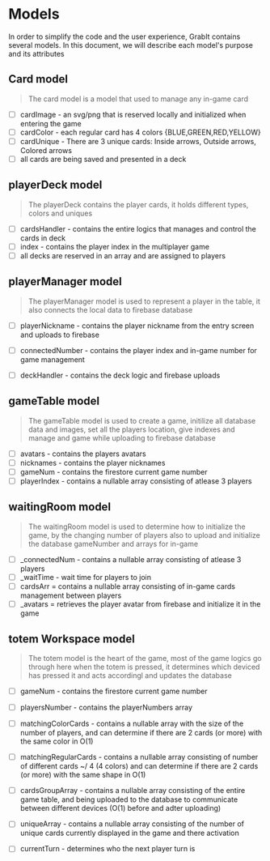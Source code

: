 
# Models

In order to simplify the code and the user experience,
GrabIt contains several models. 
 In this document, we will describe each model's purpose
and its attributes


## Card model

> The card model is a model that used to manage any in-game card

* [ ] cardImage - an svg/png that is reserved locally and initialized when entering the game
* [ ] cardColor - each regular card has 4 colors {BLUE,GREEN,RED,YELLOW}
* [ ] cardUnique - There are 3 unique cards: Inside arrows, Outside arrows, Colored arrows
* [ ] all cards are being saved and presented in a deck

## playerDeck model

> The playerDeck contains the player cards, it holds different types, colors and uniques

* [ ] cardsHandler - contains the entire logics that manages and control the cards in deck
* [ ] index - contains the player index in the multiplayer game
* [ ] all decks are reserved in an array and are assigned to players

## playerManager model
> The playerManager model is used to represent a player in the table, it also connects the local data to firebase database

* [ ] playerNickname - contains the player nickname from the entry screen and uploads to firebase
* [ ] connectedNumber - contains the player index and in-game number for game management
* [ ] deckHandler - contains the deck logic and firebase uploads


## gameTable model
> The gameTable model is used to create a game, initilize all database data and images,
> set all the players location, give indexes and manage and game while uploading to firebase database

* [ ] avatars - contains the players avatars
* [ ] nicknames - contains the player nicknames
* [ ] gameNum - contains the firestore current game number
* [ ] playerIndex - contains a nullable array consisting of atlease 3 players

## waitingRoom model
> The waitingRoom model is used to determine how to initialize the game, by the changing number of players
> also to upload and initialize the database gameNumber and arrays for in-game 

* [ ] _connectedNum - contains a nullable array consisting of atlease 3 players
* [ ] _waitTime - wait time for players to join
* [ ] cardsArr = contains a nullable array consisting of in-game cards management between players
* [ ] _avatars = retrieves the player avatar from firebase and initialize it in the game

## totem Workspace model
> The totem model is the heart of the game, most of the game logics go through here
> when the totem is pressed, it determines which deviced has pressed it and acts accordingl
> and updates the database

* [ ] gameNum - contains the firestore current game number
* [ ] playersNumber - contains the playerNumbers array
* [ ] matchingColorCards - contains a nullable array with the size of the number of players, and can determine if there are 2 	cards (or more) with the same color in O(1)
* [ ] matchingRegularCards - contains a nullable array consisting of number of different cards ~/ 4 (4 colors) and can determine if there are 2 cards (or more) with the same shape in O(1)
* [ ] cardsGroupArray - contains a nullable array consisting of the entire game table, and being uploaded to the database to communicate between different devices (O(1) before and adter uploading)
* [ ] uniqueArray - contains a nullable array consisting of the number of unique cards currently displayed in the game and there activation
* [ ] currentTurn - determines who the next player turn is



